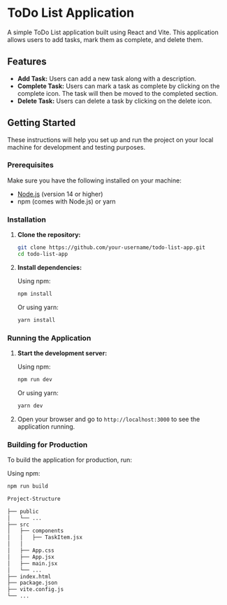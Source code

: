 # ToDo List Application

A simple ToDo List application built using React and Vite. This application allows users to add tasks, mark them as complete, and delete them.

## Features

- **Add Task:** Users can add a new task along with a description.
- **Complete Task:** Users can mark a task as complete by clicking on the complete icon. The task will then be moved to the completed section.
- **Delete Task:** Users can delete a task by clicking on the delete icon.

## Getting Started

These instructions will help you set up and run the project on your local machine for development and testing purposes.

### Prerequisites

Make sure you have the following installed on your machine:

- [Node.js](https://nodejs.org/en/download/) (version 14 or higher)
- npm (comes with Node.js) or yarn

### Installation

1. **Clone the repository:**

    ```bash
    git clone https://github.com/your-username/todo-list-app.git
    cd todo-list-app
    ```

2. **Install dependencies:**

    Using npm:
    ```bash
    npm install
    ```

    Or using yarn:
    ```bash
    yarn install
    ```

### Running the Application

1. **Start the development server:**

    Using npm:
    ```bash
    npm run dev
    ```

    Or using yarn:
    ```bash
    yarn dev
    ```

2. Open your browser and go to `http://localhost:3000` to see the application running.

### Building for Production

To build the application for production, run:

Using npm:
```bash
npm run build

Project-Structure

├── public
│   └── ...
├── src
│   ├── components
│   │   ├── TaskItem.jsx
│   │ 
│   ├── App.css
│   ├── App.jsx
│   ├── main.jsx
│   └── ...
├── index.html
├── package.json
├── vite.config.js
└── ...


